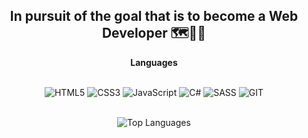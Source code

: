 
 <h2 align="center">In pursuit of the goal that is to become a Web Developer 🗺️🎯🔜</h2>

<div align="center">
 <b>Languages</b><br/>
<br /><p>
<img src="https://img.shields.io/badge/html5-%23E34F26.svg?style=for-the-badge&logo=html5&logoColor=white" alt="HTML5">
<img src="https://img.shields.io/badge/css3-%231572B6.svg?style=for-the-badge&logo=css3&logoColor=white" alt="CSS3">
<img src="https://img.shields.io/badge/javascript-%23323330.svg?style=for-the-badge&logo=javascript&logoColor=%23F7DF1E" alt="JavaScript">
<img src="https://img.shields.io/badge/c%23-%23239120.svg?style=for-the-badge&logo=c-sharp&logoColor=white" alt="C#">
<img src="https://img.shields.io/badge/SASS-hotpink.svg?style=for-the-badge&logo=SASS&logoColor=white" alt="SASS">
<img src="https://img.shields.io/badge/Git-fc6d26?style=for-the-badge&logo=git&logoColor=white" alt="GIT">
</p><br />
<img src="https://github-readme-stats.vercel.app/api/top-langs/?username=vvaciej&theme=dark&hide_border=false&include_all_commits=false&count_private=true&layout=compact" alt="Top Languages">
</div>




